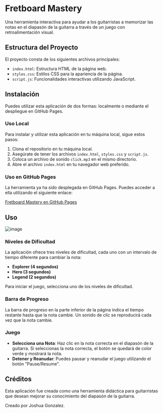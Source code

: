 # Fretboard Mastery

Una herramienta interactiva para ayudar a los guitarristas a memorizar las notas en el diapasón de la guitarra a través de un juego con retroalimentación visual.

## Estructura del Proyecto

El proyecto consta de los siguientes archivos principales:

- `index.html`: Estructura HTML de la página web.
- `styles.css`: Estilos CSS para la apariencia de la página.
- `script.js`: Funcionalidades interactivas utilizando JavaScript.

## Instalación

Puedes utilizar esta aplicación de dos formas: localmente o mediante el despliegue en GitHub Pages.

### Uso Local

Para instalar y utilizar esta aplicación en tu máquina local, sigue estos pasos:

1. Clona el repositorio en tu máquina local.
2. Asegúrate de tener los archivos `index.html`, `styles.css` y `script.js`.
3. Coloca un archivo de sonido `click.mp3` en el mismo directorio.
4. Abre el archivo `index.html` en tu navegador web preferido.

### Uso en GitHub Pages

La herramienta ya ha sido desplegada en GitHub Pages. Puedes acceder a ella utilizando el siguiente enlace:

[Fretboard Mastery en GitHub Pages](https://dashblaze.github.io/Fretboard-Mastery/)

## Uso

![image](https://github.com/user-attachments/assets/f416d44b-a7b8-49c2-953c-208beed4efbc)


### Niveles de Dificultad

La aplicación ofrece tres niveles de dificultad, cada uno con un intervalo de tiempo diferente para cambiar la nota:

- **Explorer (4 segundos)**
- **Hero (3 segundos)**
- **Legend (2 segundos)**

Para iniciar el juego, selecciona uno de los niveles de dificultad.

### Barra de Progreso

La barra de progreso en la parte inferior de la página indica el tiempo restante hasta que la nota cambie. Un sonido de clic se reproducirá cada vez que la nota cambie.

### Juego

- **Selecciona una Nota**: Haz clic en la nota correcta en el diapasón de la guitarra. Si seleccionas la nota correcta, el botón se quedará de color verde y mostrará la nota.
- **Detener y Reanudar**: Puedes pausar y reanudar el juego utilizando el botón "Pause/Resume".


## Créditos

Esta aplicación fue creada como una herramienta didáctica para guitarristas que desean mejorar su conocimiento del diapasón de la guitarra.

Creado por Joshua Gonzalez.
